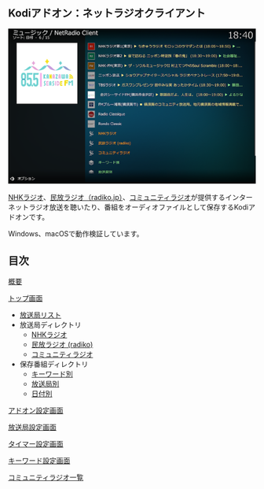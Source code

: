 ## Kodiアドオン：ネットラジオクライアント

![トップ画面](docs/images/1_トップ画面/金沢シーサイドFM.png)

[NHKラジオ](http://www.nhk.or.jp/radio/)、[民放ラジオ（radiko.jp）](http://radiko.jp)、[コミュニティラジオ](docs/901_コミュニティラジオ一覧.md)が提供するインターネットラジオ放送を聴いたり、番組をオーディオファイルとして保存するKodiアドオンです。

Windows、macOSで動作検証しています。


## 目次

[概要](docs/000_概要.md)

[トップ画面](docs/100_トップ画面.md)
* [放送局リスト](docs/110_放送局リスト.md)
* 放送局ディレクトリ
  * [NHKラジオ](docs/121_放送局ディレクトリ（NHKラジオ）.md)
  * [民放ラジオ (radiko)](docs/122_放送局ディレクトリ（民放ラジオ）.md)
  * [コミュニティラジオ](docs/123_放送局ディレクトリ（コミュニティラジオ）.md)
* 保存番組ディレクトリ
  * [キーワード別](docs/131_保存番組ディレクトリ（キーワード別）.md)
  * [放送局別](docs/132_保存番組ディレクトリ（放送局別）.md)
  * [日付別](docs/133_保存番組ディレクトリ（日付別）.md)

[アドオン設定画面](docs/200_アドオン設定画面.md)

[放送局設定画面](docs/330_設定画面（放送局）.md)

[タイマー設定画面](docs/320_設定画面（タイマー）.md)

[キーワード設定画面](docs/310_設定画面（キーワード）.md)

[コミュニティラジオ一覧](docs/901_コミュニティラジオ一覧.md)
